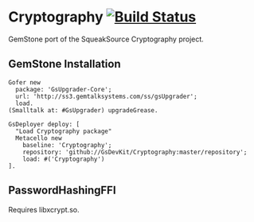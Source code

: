 Cryptography [![Build Status](https://github.com/GsDevKit/Cryptography/actions/workflows/ci.yml/badge.svg?branch=gemstone)](https://github.com/GsDevKit/Cryptography/actions/workflows/ci.yml)
============

GemStone port of the SqueakSource Cryptography project.

## GemStone Installation

```Smalltalk
Gofer new
  package: 'GsUpgrader-Core';
  url: 'http://ss3.gemtalksystems.com/ss/gsUpgrader';
  load.
(Smalltalk at: #GsUpgrader) upgradeGrease.

GsDeployer deploy: [
  "Load Cryptography package"
  Metacello new
    baseline: 'Cryptography';
    repository: 'github://GsDevKit/Cryptography:master/repository';
    load: #('Cryptography')
].
```

## PasswordHashingFFI 
Requires libxcrypt.so.
